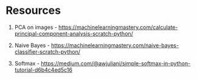 # Resources

1. PCA on images - https://machinelearningmastery.com/calculate-principal-component-analysis-scratch-python/

2. Naive Bayes - https://machinelearningmastery.com/naive-bayes-classifier-scratch-python/

3. Softmax - https://medium.com/@awjuliani/simple-softmax-in-python-tutorial-d6b4c4ed5c16
